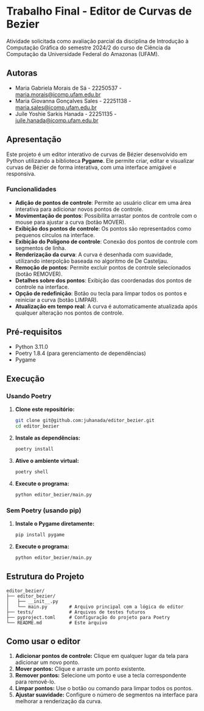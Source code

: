 # Trabalho Final - Editor de Curvas de Bezier

Atividade solicitada como avaliação parcial da disciplina de Introdução à Computação Gráfica do semestre 2024/2 do curso de Ciência da Computação da Universidade Federal do Amazonas (UFAM).

## Autoras

- Maria Gabriela Morais de Sá - 22250537 - maria.morais@icomp.ufam.edu.br
- Maria Giovanna Gonçalves Sales - 22251138 - maria.sales@icomp.ufam.edu.br
- Juíle Yoshie Sarkis Hanada - 22251135 - juile.hanada@icomp.ufam.edu.br

## Apresentação

Este projeto é um editor interativo de curvas de Bézier desenvolvido em Python utilizando a biblioteca **Pygame**. Ele permite criar, editar e visualizar curvas de Bézier de forma interativa, com uma interface amigável e responsiva.

### Funcionalidades

- **Adição de pontos de controle**: Permite ao usuário clicar em uma área interativa para adicionar novos pontos de controle.
- **Movimentação de pontos**: Possibilita arrastar pontos de controle com o mouse para ajustar a curva (botão MOVER).
- **Exibição dos pontos de controle**: Os pontos são representados como pequenos círculos na interface.
- **Exibição do Polígono de controle**: Conexão dos pontos de controle com segmentos de linha.
- **Renderização da curva**: A curva é desenhada com suavidade, utilizando interpolção baseada no algoritmo de De Casteljau.
- **Remoção de pontos**: Permite excluir pontos de controle selecionados (botão REMOVER).
- **Detalhes sobre dos pontos**: Exibição das coordenadas dos pontos de controle na interface.
- **Opção de redefinição**: Botão ou tecla para limpar todos os pontos e reiniciar a curva (botão LIMPAR).
- **Atualização em tempo real**: A curva é automaticamente atualizada após qualquer alteração nos pontos de controle.

## Pré-requisitos

- Python 3.11.0
- Poetry 1.8.4 (para gerenciamento de dependências)
- Pygame

## Execução

### Usando Poetry

1. **Clone este repositório:**
   ```bash
   git clone git@github.com:juhanada/editor_bezier.git
   cd editor_bezier
   ```
2. **Instale as dependências:**
   ```bash
   poetry install
   ```
3. **Ative o ambiente virtual:**
   ```bash
   poetry shell
   ```
4. **Execute o programa:**
   ```bash
   python editor_bezier/main.py
   ```

### Sem Poetry (usando pip)

1. **Instale o Pygame diretamente:**
   ```bash
   pip install pygame
   ```
2. **Execute o programa:**
   ```bash
   python editor_bezier/main.py
   ```

## Estrutura do Projeto

```
editor_bezier/
├── editor_bezier/
│   ├── __init__.py
│   └── main.py        # Arquivo principal com a lógica do editor
├── tests/             # Arquivos de testes futuros
├── pyproject.toml     # Configuração do projeto para Poetry
└── README.md          # Este arquivo
```

## Como usar o editor

1. **Adicionar pontos de controle:** Clique em qualquer lugar da tela para adicionar um novo ponto.
2. **Mover pontos:** Clique e arraste um ponto existente.
3. **Remover pontos:** Selecione um ponto e use a tecla correspondente para removê-lo.
4. **Limpar pontos:** Use o botão ou comando para limpar todos os pontos.
5. **Ajustar suavidade:** Configure o número de segmentos na interface para melhorar a renderização da curva.
